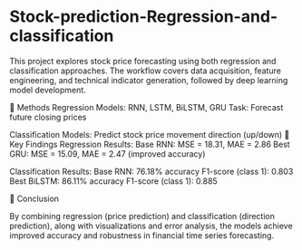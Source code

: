 # Stock-prediction-Regression-and-classification


This project explores stock price forecasting using both regression and classification approaches. The workflow covers data acquisition, feature engineering, and technical indicator generation,
followed by deep learning model development.

🔹 Methods
Regression Models: RNN, LSTM, BiLSTM, GRU
Task: Forecast future closing prices

Classification Models: Predict stock price movement direction (up/down)
🔹 Key Findings
Regression Results:
Base RNN: MSE = 18.31, MAE = 2.86
Best GRU: MSE = 15.09, MAE = 2.47 (improved accuracy)

Classification Results:
Base RNN: 76.18% accuracy
F1-score (class 1): 0.803
Best BiLSTM: 86.11% accuracy
F1-score (class 1): 0.885

🔹 Conclusion

By combining regression (price prediction) and classification (direction prediction), along with visualizations and error analysis, the models achieve improved accuracy and
robustness in financial time series forecasting.
